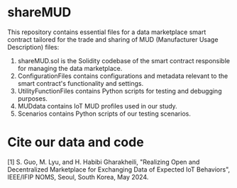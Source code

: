 # shareMUD

This repository contains essential files for a data marketplace smart contract tailored for the trade and sharing of MUD (Manufacturer Usage Description) files:

1. shareMUD.sol is the Solidity codebase of the smart contract responsible for managing the data marketplace.
2. ConfigurationFiles contains configurations and metadata relevant to the smart contract's functionality and settings.
3. UtilityFunctionFiles contains Python scripts for testing and debugging purposes.
4. MUDdata contains IoT MUD profiles used in our study.
5. Scenarios contains Python scripts of our testing scenarios.

# Cite our data and code
<a id="1">[1]</a> 
S. Guo, M. Lyu, and H. Habibi Gharakheili, "Realizing Open and Decentralized Marketplace for Exchanging Data of Expected IoT Behaviors", IEEE/IFIP NOMS, Seoul, South Korea, May 2024.
